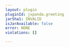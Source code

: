 ```yaml
---
layout: plugin
pluginId: jxpanda.greeting
jarSha1: INVALID
isJarAvailable: false
error: NONE
violations: []

---
```

